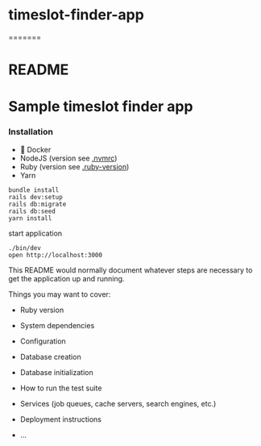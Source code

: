 # timeslot-finder-app
=======
# README

# Sample timeslot finder app

### Installation

* 🐋 Docker
* NodeJS (version see [.nvmrc](.nvmrc))
* Ruby (version see [.ruby-version](.ruby-version))
* Yarn


```
bundle install
rails dev:setup
rails db:migrate
rails db:seed
yarn install
```

start application
```
./bin/dev
open http://localhost:3000
```


This README would normally document whatever steps are necessary to get the
application up and running.

Things you may want to cover:

* Ruby version

* System dependencies

* Configuration

* Database creation

* Database initialization

* How to run the test suite

* Services (job queues, cache servers, search engines, etc.)

* Deployment instructions

* ...
